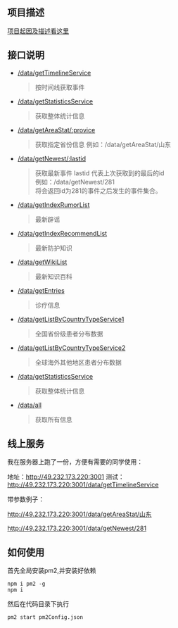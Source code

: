 ## 项目描述

[项目起因及描述看这里](https://juejin.im/post/5e2c6a6e51882526b757cf2e)

## 接口说明
* [/data/getTimelineService](http://49.232.173.220:3001/data/getTimelineService)
  > 按时间线获取事件

* [/data/getStatisticsService](http://49.232.173.220:3001/data/getStatisticsService)
  > 获取整体统计信息

* [/data/getAreaStat/:provice](http://49.232.173.220:3001/data/getAreaStat/山东)
    > 获取指定省份信息
    > 例如：/data/getAreaStat/山东

* [/data/getNewest/:lastid](http://49.232.173.220:3001/data/getNewest/281)
    > 获取最新事件
    > lastid 代表上次获取到的最后的id
    > <br/>例如：/data/getNewest/281 
    > <br/>将会返回id为281的事件之后发生的事件集合。

 * [/data/getIndexRumorList](http://49.232.173.220:3001/data/getIndexRumorList) 
    > 最新辟谣

 * [/data/getIndexRecommendList](http://49.232.173.220:3001/data/getIndexRecommendList) 
    > 最新防护知识

 * [/data/getWikiList](http://49.232.173.220:3001/data/getWikiList) 
    > 最新知识百科

 * [/data/getEntries](http://49.232.173.220:3001/data/getEntries) 
    > 诊疗信息

 * [/data/getListByCountryTypeService1](http://49.232.173.220:3001/data/getListByCountryTypeService1) 
    > 全国省份级患者分布数据

 * [/data/getListByCountryTypeService2](http://49.232.173.220:3001/data/getListByCountryTypeService2) 
    > 全球海外其他地区患者分布数据

 * [/data/getStatisticsService](http://49.232.173.220:3001/data/getStatisticsService) 
    > 获取整体统计信息

 * [/data/all](http://49.232.173.220:3001/data/all) 
    > 获取所有信息

## 线上服务
我在服务器上跑了一份，方便有需要的同学使用：

地址：http://49.232.173.220:3001
测试：http://49.232.173.220:3001/data/getTimelineService

带参数例子：

http://49.232.173.220:3001/data/getAreaStat/山东

http://49.232.173.220:3001/data/getNewest/281

## 如何使用

首先全局安装pm2,并安装好依赖
```
npm i pm2 -g
npm i
```
然后在代码目录下执行
```
pm2 start pm2Config.json
```
